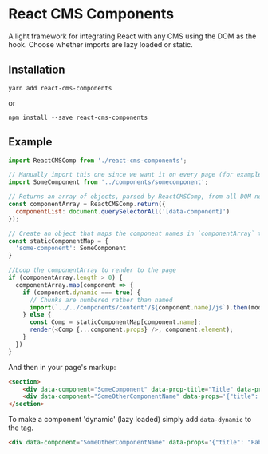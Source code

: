 # React CMS Components
A light framework for integrating React with any CMS using the DOM as the hook.
Choose whether imports are lazy loaded or static.

## Installation
`yarn add react-cms-components`

or

`npm install --save react-cms-components`

## Example
```javascript
import ReactCMSComp from './react-cms-components';

// Manually import this one since we want it on every page (for example)
import SomeComponent from '../components/somecomponent';

// Returns an array of objects, parsed by ReactCMSComp, from all DOM nodes with `data-component`
const componentArray = ReactCMSComp.return({
  componentList: document.querySelectorAll('[data-component]')
});

// Create an object that maps the component names in `componentArray` to any staticly imported ones. 
const staticComponentMap = {
  'some-component': SomeComponent
}

//Loop the componentArray to render to the page
if (componentArray.length > 0) {
  componentArray.map(component => {
    if (component.dynamic === true) {
      // Chunks are numbered rather than named
      import(`../../components/content'/${component.name}/js`).then(module => render(<module.default {...component.props} />, component.element));
    } else {
      const Comp = staticComponentMap[component.name];
      render(<Comp {...component.props} />, component.element);
    }
  })
}
```

And then in your page's markup: 

```html
<section>
    <div data-component="SomeComponent" data-prop-title="Title" data-prop-tag="h1"></div>
    <div data-component="SomeOtherComponentName" data-props='{"title": "Fabulous"}'></div>
</section>
```

To make a component 'dynamic' (lazy loaded) simply add `data-dynamic` to the tag.

```html
<div data-component="SomeOtherComponentName" data-props='{"title": "Fabulous"}' data-dynamic></div>
```
